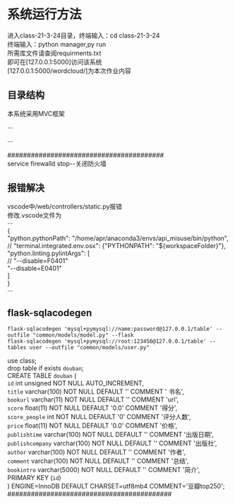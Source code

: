 # 系统运行方法  

进入class-21-3-24目录，终端输入：cd class-21-3-24  
终端输入：python manager,py run  
所需库文件请查阅requirments.txt  
即可在[127.0.0.1:5000]访问该系统  
[127.0.0.1:5000/wordcloud/]为本次作业内容  

## 目录结构  

本系统采用MVC框架  
  
···  
  
···  
  
########################################  
service firewalld stop--关闭防火墙  

## 报错解决  

vscode中/web/controllers/static.py报错  
修改.vscode文件为  
···  
{  
    "python.pythonPath": "/home/apr/anaconda3/envs/api_misuse/bin/python",  
    // "terminal.integrated.env.osx": {"PYTHONPATH": "${workspaceFolder}"},  
    "python.linting.pylintArgs": [  
        // "--disable=F0401"  
        "--disable=E0401"  
    ]  
}  
···  
  
## flask-sqlacodegen  
  
    flask-sqlacodegen 'mysql+pymysql://name:password@127.0.0.1/table' --outfile "common/models/model.py" --flask
    flask-sqlacodegen 'mysql+pymysql://root:123456@127.0.0.1/table' --tables user --outfile "common/models/user.py"  
    
    
use class;  
drop table if exists `douban`;  
CREATE TABLE `douban` (  
  `id` int unsigned NOT NULL AUTO_INCREMENT,  
  `title` varchar(100) NOT NULL DEFAULT '' COMMENT ' 书名',  
  `bookurl` varchar(11) NOT NULL DEFAULT '' COMMENT 'url',  
  `score` float(11) NOT NULL DEFAULT '0.0' COMMENT '得分',  
  `score_people` int NOT NULL DEFAULT '0' COMMENT '评分人数',  
  `price` float(11) NOT NULL DEFAULT '0.0' COMMENT '价格',  
  `publishtime` varchar(100) NOT NULL DEFAULT '' COMMENT '出版日期',  
  `publishcompany` varchar(100) NOT NULL DEFAULT '' COMMENT '出版社',  
  `author` varchar(100) NOT NULL DEFAULT '' COMMENT '作者',  
  `comment` varchar(100) NOT NULL DEFAULT '' COMMENT '总结',  
  `bookintro` varchar(5000) NOT NULL DEFAULT '' COMMENT '简介',  
  PRIMARY KEY (`id`)  
) ENGINE=InnoDB DEFAULT CHARSET=utf8mb4 COMMENT='豆瓣top250';  
##########################################  
